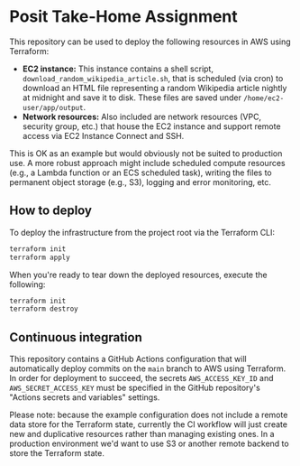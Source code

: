 # Posit Take-Home Assignment

This repository can be used to deploy the following resources in AWS using Terraform:

* **EC2 instance:** This instance contains a shell script, `download_random_wikipedia_article.sh`, that is scheduled (via cron) to download an HTML file representing a random Wikipedia article nightly at midnight and save it to disk. These files are saved under `/home/ec2-user/app/output`.
* **Network resources:** Also included are network resources (VPC, security group, etc.) that house the EC2 instance and support remote access via EC2 Instance Connect and SSH.

This is OK as an example but would obviously not be suited to production use. A more robust approach might include scheduled compute resources (e.g., a Lambda function or an ECS scheduled task), writing the files to permanent object storage (e.g., S3), logging and error monitoring, etc.

## How to deploy

To deploy the infrastructure from the project root via the Terraform CLI:

```sh
terraform init
terraform apply
```

When you're ready to tear down the deployed resources, execute the following:

```sh
terraform init
terraform destroy
```

## Continuous integration

This repository contains a GitHub Actions configuration that will automatically deploy commits on the `main` branch to AWS using Terraform. In order for deployment to succeed, the secrets `AWS_ACCESS_KEY_ID` and `AWS_SECRET_ACCESS_KEY` must be specified in the GitHub repository's "Actions secrets and variables" settings.

Please note: because the example configuration does not include a remote data store for the Terraform state, currently the CI workflow will just create new and duplicative resources rather than managing existing ones. In a production environment we'd want to use S3 or another remote backend to store the Terraform state.
